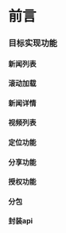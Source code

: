 


# 前言







###  目标实现功能
####  新闻列表
####  滚动加载
####  新闻详情
####  视频列表
####  定位功能
#### 分享功能
#### 授权功能
####  分包
#### 封装api